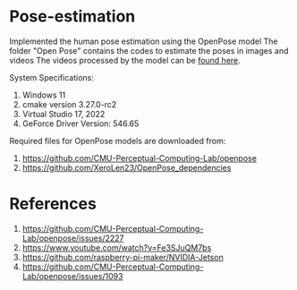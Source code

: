 # Pose-estimation
Implemented the human pose estimation using the OpenPose model
The folder "Open Pose" contains the codes to estimate the poses in images and videos
The videos processed by the model can be [found here](https://iitgnacin-my.sharepoint.com/:f:/g/personal/22110050_iitgn_ac_in/EsCh9PatjaBHjldrNO1yzo8BDKIGl4qDh5KZU5dvKPwADA?e=WeLBSl).

System Specifications:
1) Windows 11
2) cmake version 3.27.0-rc2
3) Virtual Studio 17, 2022
4) GeForce Driver Version: 546.65

Required files for OpenPose models are downloaded from:
1) https://github.com/CMU-Perceptual-Computing-Lab/openpose
2) https://github.com/XeroLen23/OpenPose_dependencies

# References
1) https://github.com/CMU-Perceptual-Computing-Lab/openpose/issues/2227
2) https://www.youtube.com/watch?v=Fe3SJuQM7bs
3) https://github.com/raspberry-pi-maker/NVIDIA-Jetson
4) https://github.com/CMU-Perceptual-Computing-Lab/openpose/issues/1093
